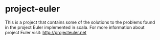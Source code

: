 project-euler
=============

This is a project that contains some of the solutions to the problems found in the project Euler implemented in scala. For more information about project Euler visit: http://projecteuler.net 